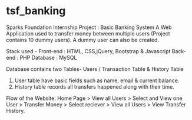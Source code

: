 # tsf_banking
Sparks Foundation Internship Project : Basic Banking System
A Web Application used to transfer money between multiple users (Project contains 10 dummy users). A dummy user can also be created.  

Stack used - 
Front-end : HTML, CSS,jQuery, Bootstrap & Javascript 
Back-end : PHP 
Database : MySQL   

Database contains two Tables- Users / Transaction Table & History Table
1. User table have basic fields such as name, email & current balance. 
2. History table records all transfers happened along with their time.  

Flow of the Website: Home Page > View all Users > Select and View one User > Transfer Money > Select reciever > View all Users > View Transfer History.
